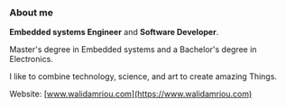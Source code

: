 ### About me

__Embedded systems Engineer__ and __Software Developer__. 

Master's degree in Embedded systems and a Bachelor's degree in Electronics. 

I like to combine technology, science, and art to create amazing Things.

Website: [www.walidamriou.com](https://www.walidamriou.com)



